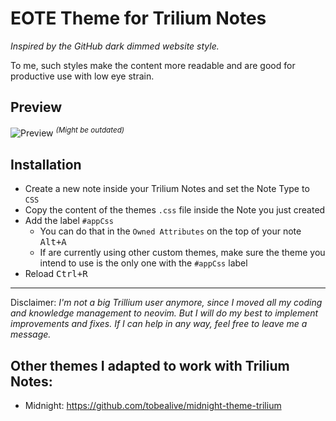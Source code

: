 # EOTE Theme for Trilium Notes

_Inspired by the GitHub dark dimmed website style._

To me, such styles make the content more readable and are good for productive use with low eye strain.

## Preview

![Preview](./preview.jpg)
_<sup>(Might be outdated)</sup>_

## Installation

- Create a new note inside your Trilium Notes and set the Note Type to `CSS`
- Copy the content of the themes `.css` file inside the Note you just created
- Add the label `#appCss`
  - You can do that in the `Owned Attributes` on the top of your note <kbd>Alt+A</kbd>
  - If are currently using other custom themes, make sure the theme you intend to use is the only one with the `#appCss` label
- Reload <kbd>Ctrl+R</kbd>

---

Disclaimer:
_I'm not a big Trillium user anymore, since I moved all my coding and knowledge management to neovim. But I will do my best to implement improvements and fixes. If I can help in any way, feel free to leave me a message._

## Other themes I adapted to work with Trilium Notes:

- Midnight: https://github.com/tobealive/midnight-theme-trilium
